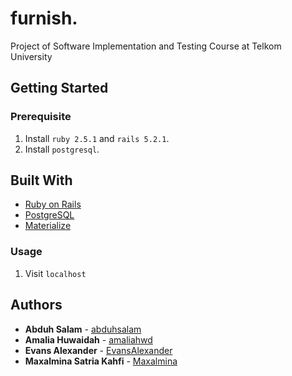 # furnish.

Project of Software Implementation and Testing Course at Telkom University

## Getting Started

### Prerequisite

1. Install `ruby 2.5.1` and `rails 5.2.1`.
2. Install `postgresql`.

## Built With

* [Ruby on Rails](https://rubyonrails.org/)
* [PostgreSQL](https://www.postgresql.org/)
* [Materialize](https://materializecss.com/)

### Usage

1. Visit `localhost`

## Authors

* **Abduh Salam** - [abduhsalam](https://github.com/abduhsalam)
* **Amalia Huwaidah** - [amaliahwd](https://github.com/amaliahwd)
* **Evans Alexander** - [EvansAlexander](https://github.com/EvansAlexander)
* **Maxalmina Satria Kahfi** - [Maxalmina](https://github.com/Maxalmina)